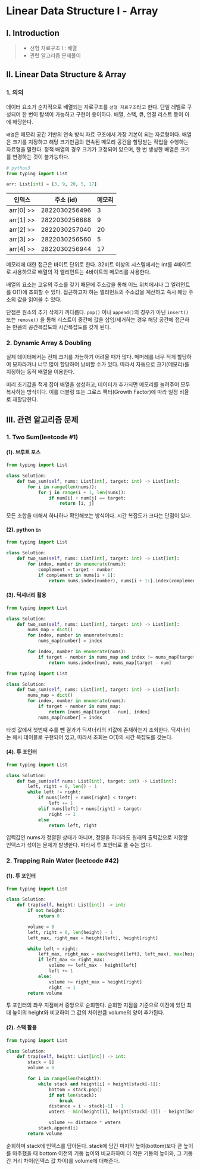 # Linear Data Structure Ⅰ - Array

## Ⅰ. Introduction

> - 선형 자료구조 Ⅰ : 배열
> - 관련 알고리즘 문제풀이

## Ⅱ. Linear Data Structure & Array

### 1. 의의

데이터 요소가 순차적으로 배열되는 자료구조를 `선형 자료구조`라고 한다. 단일 레벨로 구성되어 한 번이 탐색이 가능하고 구현이 용이하다. 배열, 스택, 큐, 연결 리스트 등이 이에 해당한다.

`배열`은 메모리 공간 기반의 연속 방식 자료 구조에서 가장 기본이 되는 자료형이다. 배열은 크기를 지정하고 해당 크기만큼의 연속된 메모리 공간을 할당받는 작업을 수행하는 자료형을 말한다. 정적 배열의 경우 크기가 고정되어 있으며, 한 번 생성한 배열은 크기를 변경하는 것이 불가능하다.

```py
# python3
from typing import List

arr: List[int] = [3, 9, 20, 5, 17]
```

| 인덱스    | 주소 (id)     | 메모리 |
| --------- | ------------- | ------ |
| arr[0] >> | 2822030256496 | 3      |
| arr[1] >> | 2822030256688 | 9      |
| arr[2] >> | 2822030257040 | 20     |
| arr[3] >> | 2822030256560 | 5      |
| arr[4] >> | 2822030256944 | 17     |

메모리에 대한 접근은 바이트 단위로 한다. 32비트 이상의 시스템에서는 int를 4바이트로 사용하므로 배열의 각 엘리먼트는 4바이트의 메모리를 사용한다.

배열의 요소는 고유의 주소를 갖기 때문에 주소값을 통해 어느 위치에서나 그 엘리먼트를 O(1)에 조회할 수 있다. 접근하고자 하는 엘리먼트의 주소값을 계산하고 즉시 해당 주소의 값을 읽어올 수 있다.

단점은 원소의 추가 삭제가 까다롭다. `pop()` 이나 `append()`의 경우가 아닌 `insert()` 또는 `remove()` 을 통해 리스트이 중간에 값을 삽입/제거하는 경우 해당 공간에 접근하는 만큼의 공간복잡도와 시간복잡도를 갖게 된다.

### 2. Dynamic Array & Doubling

실제 데이터에서는 전체 크기를 가늠하기 어려울 때가 많다. 메머레를 너무 적게 할당하여 모자라거나 너무 많이 할당하여 낭비할 수가 있다. 따라서 자동으로 크기(메모리)를 지정하는 동적 배열을 이용한다.

미리 초기값을 적게 잡아 배열을 생성하고, 데이터가 추가되면 메모리를 늘려주어 모두 복사하는 방식이다. 이를 더블링 또는 그로스 팩터(Growth Factor)에 따라 일정 비율로 재할당한다.

## Ⅲ. 관련 알고리즘 문제

### 1. Two Sum(leetcode #1)

#### (1). 브루트 포스

```python
from typing import List

class Solution:
    def two_sum(self, nums: List[int], target: int) -> List[int]:
        for i in range(len(nums)):
            for j in range(i + 1, len(nums)):
                if num[i] + num[j] == target:
                    return [i, j]
```

모든 조합을 더해서 하나하나 확인해보는 방식이다. 시간 복잡도가 크다는 단점이 있다.

#### (2). python `in`

```python
from typing import List

class Solution:
    def two_sum(self, nums: List[int], target: int) -> List[int]:
        for index, number in enumerate(nums):
            complement = target - number
            if complement in nums[i + 1]:
                return nums.index(number), nums[i + 1:].index(complement) + (i + 1)
```

#### (3). 딕셔너리 활용

```python
from typing import List

class Solution:
    def two_sum(self, nums: List[int], target: int) -> List[int]:
        nums_map = dict()
        for index, number in enumrate(nums):
            nums_map[number] = index

        for index, number in enumerate(nums):
            if target - number in nums_map and index != nums_map[target - num] :
                return nums.index(num), nums_map[target - num]
```

```python
from typing import List

class Solution:
    def two_sum(self, nums: List[int], target: int) -> List[int]:
        nums_map = dict()
        for index, number in enumerate(nums):
            if target - number in nums_map:
                return [nums_map[target - num], index]
            nums_map[number] = index
```

타겟 값에서 첫번째 수를 뺀 결과가 딕셔너리의 키값에 존재하는지 조회한다. 딕셔너리는 해시 테이블로 구현되어 있고, 따라서 조회는 O(1)의 시간 복잡도를 갖는다.

#### (4). 투 포인터

```python
from typing import List

class Solution:
    def two_sum(self nums: List[int], target: int) -> List[int]:
        left, right = 0, len() - 1
        while left != right:
            if nums[left] + nums[right] < target:
                left += 1
            elif nums[left] + nums[right] > target:
                right -= 1
            else
                return left, right
```

입력값인 nums가 정렬된 상태가 아니며, 정렬을 하더라도 원래의 출력값으로 지정할 인덱스가 섞이는 문제가 발생한다. 따라서 투 포인터로 풀 수는 없다.

### 2. Trapping Rain Water (leetcode #42)

#### (1). 투 포인터

```python
from typing import List

class Solution:
    def trap(self, height: List[int]) -> int:
        if not height:
            return 0

        volume = 0
        left, right = 0, len(height) - 1
        left_max, right_max = height[left], height[right]

        while left < right:
            left_max, right_max = max(height[left], left_max), max(height[right], right_max)
            if left_max <= right_max:
                volume += left_max - height[left]
                left += 1
            else:
                volume += right_max = height[right]
                right -= 1
        return volume
```

투 포인터의 좌우 지점에서 중앙으로 순회한다. 순회한 지점을 기준으로 이전에 있던 최대 높이의 height와 비교하여 그 값의 차이만큼 volume의 양이 추가된다.

#### (2). 스택 활용

```python
from typing import List

class Solution:
    def trap(self, height: List[int]) -> int:
        stack = []
        volume = 0

        for i in range(len(height)):
            while stack and height[i] > height[stack[-1]]:
                bottom = stack.pop()
                if not len(stack):
                    break
                distance = i - stack[-1] - 1
                waters - min(height[i], height[stack[-1]]) - height[bottom]

                volume += distance * waters
            stack.append(i)
        return volume
```

순회하며 stack에 인덱스를 담아둔다. stack에 담긴 마지막 높이(bottom)보다 큰 높이를 마주했을 때 bottom 이전의 기둥 높이와 비교하하여 더 작은 기둥의 높이와, 그 기둥간 거리 차이(인덱스 값 차이)를 volume에 더해준다.
